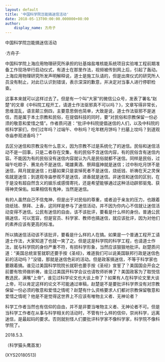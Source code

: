 ```yaml
---
layout: default
title: '中国科学院岂能搞迷信活动'
date: 2018-05-13T00:00:00.000000+08:00
author:
    display_name: 方舟子
---
```


中国科学院岂能搞迷信活动

·方舟子·

中国科学院上海应用物理研究所承担的钍基熔盐堆核能系统项目实验堆工程前期准备工作现场举行启动仪式，有道士在那里作法，视频被传到网上后，引起了轰动。上海应用物理研究所发声明解释说，道士是施工队请的，但是出席仪式的研究所人员没有制止，对此已认识到错误，表示深深的歉意，并决定对当事人进行停职检查。

这事本来就可以这样过去了。但是有一个叫“大家”的微信公众号，发表了署名“赵楚”的文章《中科院工程开工，请道士作法驱邪真不可以吗？》，文章写得非常长，思维混乱，语言颠三倒四，主要意思倒也简单，大致是说，道士作法驱邪不是迷信，而是属于本土宗教和民俗，在提倡科技的同时，要“对民俗和宗教保留一份必须的敬意和爱惜之情”。作者质问道：“批评中科院提倡迷信的人们，以及中科院的核科学家们，你们过年吗？过端午、中秋吗？吃年糕月饼吗？扫墓上坟吗？到道观寺庙参观进香吗？”

去区分迷信和宗教没有什么意义，因为宗教不过是系统化了的迷信。民俗和迷信活动不是一回事，只是二者存在交集，有的民俗不含迷信内容，有的民俗含有迷信内容。不能因为有的民俗没有迷信内容就认为凡是民俗就都不迷信。同样是民俗，过端午吃粽子、赛龙舟不是迷信，喝雄黄酒、祭拜瘟神就是迷信；过中秋吃月饼不是迷信，拜月就是迷信；扫墓如果只是哀悼死者不是迷信，烧纸钱、祈祷在天之灵保佑就是迷信；到道观寺庙参观不是迷信，进香就是迷信。非迷信和迷信的区别，在于是没有超自然含义的娱乐或感情寄托，还是希望能够通过这种活动辟邪驱鬼、获得神灵保佑。如果相信有鬼神，当然是迷信。

有的人虽然自己不信鬼神，但是出于对民俗的尊重，或者迫于亲友的压力，也跟着烧纸钱、祭拜、上香，这同样是参与了迷信活动，并不因为你内心不信就让迷信活动变得不迷信。公民有迷信的自由，该不该批评，要看是什么样的身份。普通公民搞迷信，可以宽容，但是官员、科学家、教师也搞迷信，就应该批评，因为对他们的素养应该有更高的标准。

所以搞迷信活动该不该批评，要看是什么样的人在搞。如果是一个普通工程开工请道士作法，大家知道了也就一笑了之。但是这是科学院的科学工程，也请道士作法，就与科学院的身份严重不符，有损科学形象，当然应该狠狠地批评。赵楚质问道：“美国总统宣誓就职还要手按《圣经》，难道我们可以说美国联邦行政是迷信色彩的活动吗？”没错，那就是迷信色彩的活动。但是政客搞迷信，不等于科学家也要跟着搞。谁见过美国科学院院长就职也要手按《圣经》宣誓了？美国国会开会之前要有牧师做祈祷，谁见过美国开科学会议也请牧师祈祷了？美国政客为了取悦信教选民，满嘴“上帝”，谁见过科学论文也大谈上帝了？如果有人在科学论文里大谈上帝，可以肯定这样的论文不可能通过审稿，赵楚是不是要批评科学界没有对宗教保留一份必须的敬意和爱惜之情呢？赵楚有什么资格要求人们都对宗教保留敬意和爱惜之情呢？他是不是觉得这世界上不应该有唯物主义者、无神论者？

科学工作者当然也有信仰的自由，并不是非要当唯物主义者、无神论者不可。但是当科学工作者在从事与科学相关的活动时，不管有什么样的信仰，崇尚科学，远离迷信，是最起码的要求。否则就别怪人们要批评科学家不像科学家，科学院不像科学院了。

2018.5.3.

（科学猫头鹰首发）

(XYS20180513)

